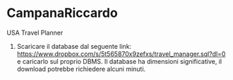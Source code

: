 # CampanaRiccardo
USA Travel Planner

1. Scaricare il database dal seguente link: https://www.dropbox.com/s/5t565870x9zefxs/travel_manager.sql?dl=0 e caricarlo sul proprio DBMS. Il database ha dimensioni significative, il download potrebbe richiedere alcuni minuti.
